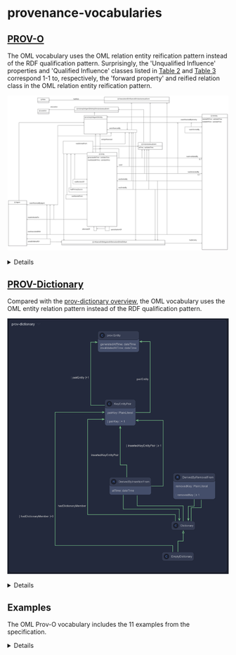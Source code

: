 # provenance-vocabularies

## [PROV-O](https://www.w3.org/TR/2013/REC-prov-o-20130430/)

The OML vocabulary uses the OML relation entity reification pattern instead of the RDF qualification pattern.
Surprisingly, the 'Unqualified Influence' properties and 'Qualified Influence' classes listed in 
[Table 2](https://www.w3.org/TR/2013/REC-prov-o-20130430/#qualified-forms-starting-point) and 
[Table 3](https://www.w3.org/TR/2013/REC-prov-o-20130430/#qualified-forms-expanded) correspond 1-1 to, respectively,
the 'forward property' and reified relation class in the OML relation entity reification pattern.

![](diagrams/Provenance.png)

<details>
<summary>Details</summary>

The W3C Prov-O ontology defines binary unqualfied properties (e.g. `prov:wasGeneratedBy`) that can be qualified using a class (e.g. `prov:Generation`).

in OML, the qualfied class (e.g. `prov:Generation`) becomes an OML relation entity class whose 'forward' property corresponds precisely to the Prov-O unqualified property (e.g. `prov:wasGeneratedBy`).

For example:

```oml
	@rdfs:seeAlso "https://www.w3.org/TR/2013/REC-prov-o-20130430/#Generation"
	@rdfs:seeAlso "https://www.w3.org/TR/2013/REC-prov-dm-20130430/Overview.html#term-Generation"
	@rdfs:comment "Generation is the completion of production of a new entity by an activity. This entity did not exist before generation and becomes available for usage after this generation."
	relation entity Generation :> ActivityInfluence, InstantaneousEvent [
		from Entity
		to Activity
		@rdfs:seeAlso "https://www.w3.org/TR/2013/REC-prov-o-20130430/#wasGeneratedBy"
		forward wasGeneratedBy
		@rdfs:seeAlso "https://www.w3.org/TR/2013/REC-prov-o-20130430/#generated"
		reverse generated
		functional
	]
```

In Turtle syntax, the above yields the following, which is logically equivalent to the [Prov-O ontology](https://www.w3.org/ns/prov-o):

```turtle
###  http://www.w3.org/ns/prov#Generation
:Generation rdf:type owl:Class ;
            rdfs:subClassOf :ActivityInfluence ,
                            :InstantaneousEvent ;
            <http://purl.org/dc/elements/1.1/type> <http://opencaesar.io/oml#RelationEntity> ;
            rdfs:comment "Generation is the completion of production of a new entity by an activity. This entity did not exist before generation and becomes available for usage after this generation." ;
            rdfs:seeAlso "https://www.w3.org/TR/2013/REC-prov-dm-20130430/Overview.html#term-Generation" ,
                         "https://www.w3.org/TR/2013/REC-prov-o-20130430/#Generation" .

###  http://www.w3.org/ns/prov#wasGeneratedBy
:wasGeneratedBy rdf:type owl:ObjectProperty ;
                rdfs:subPropertyOf :wasInfluencedByActivity ;
                rdf:type owl:FunctionalProperty ;
                rdfs:domain :Entity ;
                rdfs:range :Activity ;
                <http://purl.org/dc/elements/1.1/type> <http://opencaesar.io/oml#forwardRelation> ;
                rdfs:seeAlso "https://www.w3.org/TR/2013/REC-prov-o-20130430/#wasGeneratedBy" .

###  http://www.w3.org/ns/prov#generated
:generated rdf:type owl:ObjectProperty ;
           owl:inverseOf :wasGeneratedBy ;
           <http://purl.org/dc/elements/1.1/type> <http://opencaesar.io/oml#reverseRelation> ;
           rdfs:seeAlso "https://www.w3.org/TR/2013/REC-prov-o-20130430/#generated" .
```

Most importantly, each OML relation entity has an associated SWRL rule to derive the `forward` property from an instance of the relation entity class.
In this example, the rule derives `prov:wasGeneratedBy` from an instance of `prov:Generation`:

```turtle
[ rdfs:label "wasGeneratedBy derivation" ;
   rdf:type <http://www.w3.org/2003/11/swrl#Imp> ;
   <http://www.w3.org/2003/11/swrl#body> [ rdf:type <http://www.w3.org/2003/11/swrl#AtomList> ;
                                           rdf:first [ rdf:type <http://www.w3.org/2003/11/swrl#IndividualPropertyAtom> ;
                                                       <http://www.w3.org/2003/11/swrl#propertyPredicate> <http://opencaesar.io/oml#hasSource> ;
                                                       <http://www.w3.org/2003/11/swrl#argument1> <urn:swrl#r> ;
                                                       <http://www.w3.org/2003/11/swrl#argument2> <urn:swrl#s>
                                                     ] ;
                                           rdf:rest [ rdf:type <http://www.w3.org/2003/11/swrl#AtomList> ;
                                                      rdf:first [ rdf:type <http://www.w3.org/2003/11/swrl#ClassAtom> ;
                                                                  <http://www.w3.org/2003/11/swrl#classPredicate> :Generation ;
                                                                  <http://www.w3.org/2003/11/swrl#argument1> <urn:swrl#r>
                                                                ] ;
                                                      rdf:rest [ rdf:type <http://www.w3.org/2003/11/swrl#AtomList> ;
                                                                 rdf:first [ rdf:type <http://www.w3.org/2003/11/swrl#IndividualPropertyAtom> ;
                                                                             <http://www.w3.org/2003/11/swrl#propertyPredicate> <http://opencaesar.io/oml#hasTarget> ;
                                                                             <http://www.w3.org/2003/11/swrl#argument1> <urn:swrl#r> ;
                                                                             <http://www.w3.org/2003/11/swrl#argument2> <urn:swrl#t>
                                                                           ] ;
                                                                 rdf:rest rdf:nil
                                                               ]
                                                    ]
                                         ] ;
   <http://www.w3.org/2003/11/swrl#head> [ rdf:type <http://www.w3.org/2003/11/swrl#AtomList> ;
                                           rdf:first [ rdf:type <http://www.w3.org/2003/11/swrl#IndividualPropertyAtom> ;
                                                       <http://www.w3.org/2003/11/swrl#propertyPredicate> :wasGeneratedBy ;
                                                       <http://www.w3.org/2003/11/swrl#argument1> <urn:swrl#s> ;
                                                       <http://www.w3.org/2003/11/swrl#argument2> <urn:swrl#t>
                                                     ] ;
                                           rdf:rest rdf:nil
                                         ]
 ] .
```

In Prov-O, the qualified property is intended to relate an instance of the qualified class.
In OML, this qualified property can be derived via a SWRL rule in OML:

```oml
 	rule qualifiedGeneration_generated [
		Generation(e, g, a) -> qualifiedGeneration(e, g)
	]
```

In Turtle syntax, the above corresponds to the following:

```turtle
[ rdfs:label "qualifiedGeneration_generated" ;
   rdf:type <http://www.w3.org/2003/11/swrl#Imp> ;
   <http://www.w3.org/2003/11/swrl#body> [ rdf:type <http://www.w3.org/2003/11/swrl#AtomList> ;
                                           rdf:first [ rdf:type <http://www.w3.org/2003/11/swrl#ClassAtom> ;
                                                       <http://www.w3.org/2003/11/swrl#classPredicate> :Generation ;
                                                       <http://www.w3.org/2003/11/swrl#argument1> <urn:swrl#g>
                                                     ] ;
                                           rdf:rest [ rdf:type <http://www.w3.org/2003/11/swrl#AtomList> ;
                                                      rdf:first [ rdf:type <http://www.w3.org/2003/11/swrl#IndividualPropertyAtom> ;
                                                                  <http://www.w3.org/2003/11/swrl#propertyPredicate> <http://opencaesar.io/oml#hasSource> ;
                                                                  <http://www.w3.org/2003/11/swrl#argument1> <urn:swrl#g> ;
                                                                  <http://www.w3.org/2003/11/swrl#argument2> <urn:swrl#e>
                                                                ] ;
                                                      rdf:rest [ rdf:type <http://www.w3.org/2003/11/swrl#AtomList> ;
                                                                 rdf:first [ rdf:type <http://www.w3.org/2003/11/swrl#IndividualPropertyAtom> ;
                                                                             <http://www.w3.org/2003/11/swrl#propertyPredicate> <http://opencaesar.io/oml#hasTarget> ;
                                                                             <http://www.w3.org/2003/11/swrl#argument1> <urn:swrl#g> ;
                                                                             <http://www.w3.org/2003/11/swrl#argument2> <urn:swrl#a>
                                                                           ] ;
                                                                 rdf:rest rdf:nil
                                                               ]
                                                    ]
                                         ] ;
   <http://www.w3.org/2003/11/swrl#head> [ rdf:type <http://www.w3.org/2003/11/swrl#AtomList> ;
                                           rdf:first [ rdf:type <http://www.w3.org/2003/11/swrl#IndividualPropertyAtom> ;
                                                       <http://www.w3.org/2003/11/swrl#propertyPredicate> :qualifiedGeneration ;
                                                       <http://www.w3.org/2003/11/swrl#argument1> <urn:swrl#e> ;
                                                       <http://www.w3.org/2003/11/swrl#argument2> <urn:swrl#g>
                                                     ] ;
                                           rdf:rest rdf:nil
                                         ]
 ] .
```

</details>

## [PROV-Dictionary](https://www.w3.org/TR/2013/NOTE-prov-dictionary-20130430/)

Compared with the [prov-dictionary overview](https://www.w3.org/TR/2013/NOTE-prov-dictionary-20130430/#prov-dictionary-owl-terms-at-a-glance), the OML vocabulary uses the OML entity relation pattern instead of the RDF qualification pattern.

![](diagrams/Prov-Dictionary.png)

<details>
<summary>Details</summary>

Specifically:

- The OML relation entity reification of [prov:derivedByInsertionFrom](https://www.w3.org/TR/2013/NOTE-prov-dictionary-20130430/#derivedByInsertionFrom) 
  combined with the OML relation entity reification of [prov:insertedKeyEntryPair](https://www.w3.org/TR/2013/NOTE-prov-dictionary-20130430/#insertedKeyEntityPair)
  obliviates the need for the original vocabulary: 
  - [prov:dictionary](https://www.w3.org/TR/2013/NOTE-prov-dictionary-20130430/#dictionary); it effectively corresponds to the target of the OML relation entity [prov:derivedByInsertionFrom](https://www.w3.org/TR/2013/NOTE-prov-dictionary-20130430/#derivedByInsertionFrom) or [prov:derivedByRemovalFrom](https://www.w3.org/TR/2013/NOTE-prov-dictionary-20130430/#derivedByRemovalFrom).
  - [prov:Insertion](https://www.w3.org/TR/2013/NOTE-prov-dictionary-20130430/#Insertion); it effectively corresponds to the OML relation entity class reifying [prov:derivedByInsertionFrom](https://www.w3.org/TR/2013/NOTE-prov-dictionary-20130430/#derivedByInsertionFrom).
  - [prov:qualifiedInsertion](https://www.w3.org/TR/2013/NOTE-prov-dictionary-20130430/#qualifiedInsertion); it effectively corresponds to the source and class of the OML relation entity [prov:derivedByInsertionFrom](https://www.w3.org/TR/2013/NOTE-prov-dictionary-20130430/#derivedByInsertionFrom).
  - [prov:Removal](https://www.w3.org/TR/2013/NOTE-prov-dictionary-20130430/#Removal); it effectively corresponds to the OML relation entity class reifying [prov:derivedByRemovalFrom](https://www.w3.org/TR/2013/NOTE-prov-dictionary-20130430/#derivedByRemovalFrom).
  - [prov:qualifiedRemoval](https://www.w3.org/TR/2013/NOTE-prov-dictionary-20130430/#qualifiedRemoval); it effectively corresponds to the source and class of the OML relation entity [prov:derivedByRemovalFrom](https://www.w3.org/TR/2013/NOTE-prov-dictionary-20130430/#derivedByRemovalFrom).

</details>

## Examples

The OML Prov-O vocabulary includes the 11 examples from the specification.

<details>
<summary>Details</summary>

In OML, vocabularies are typically closed before using them for modeling instances in OML descriptions. Closing a vocabulary is a decision made at the level of a group of ontologies, in OML terminology, a vocabulary bundle. This closure applies a policy whereby any pair of classes that have no common specialization are asserted to be disjoint from each other. The resulting set of disjointness axioms computed over the taxonomy of all vocabularies in scope of a vocabulary bundle turns out to be very useful and powerful for OWL2-DL+SWRL reasoners to verify instances in OML description ontologies against the semantics of vocabularies in OML vocabulary bundles.

This technique pointed out problems with the OML Bundle Closure algorithm that generates disjointness constraints that are too strong.
See https://github.com/opencaesar/oml/issues/80


### [Example 4](https://www.w3.org/TR/prov-o/#narrative-example-expanded-3)

This example includes the following axioms:

```turtle
:publicationActivity1124
   a prov:Activity;
   prov:wasAttributedTo :postEditor,
                        :john
.

:john 
   a prov:Person, prov:Agent
.

:postEditor 
   a prov:SoftwareAgent, prov:Agent  ## from Example 1
.   
```

Note that the domain of [prov:wasAttributedTo](https://www.w3.org/TR/2013/REC-prov-o-20130430/#wasAttributedTo) is [prov:Entity](https://www.w3.org/TR/2013/REC-prov-o-20130430/#Entity), not [prov:Activity](https://www.w3.org/TR/2013/REC-prov-o-20130430/#Activity) as used in the example.

Since [prov:Entity](https://www.w3.org/TR/2013/REC-prov-o-20130430/#Entity) and [prov:Activity](https://www.w3.org/TR/2013/REC-prov-o-20130430/#Activity) are disjoint, this example leads to an inconsistency.

Although the OML Provenance ontology does not have disjointness explicitly asserted, with OML bundle closure, this example becomes inconsistent unless the assertions about `:john` and `:postEditor` are removed as is done in the OML [example4.oml](src/examples/oml/example.org/example4.oml).

</details.>

## Important note about this repository

This repository depends on the branch `trig-format` of this fork: https://github.com/NicolasRouquette/core-vocabularies
until this PR is merged: https://github.com/opencaesar/core-vocabularies/pull/26

The [build.gradle](build.gradle) is configured to resolve the `core-vocabularies` from https://jitpack.io/#NicolasRouquette/core-vocabularies/